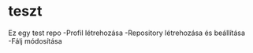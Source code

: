 # teszt
Ez egy test repo
-Profil létrehozása
-Repository létrehozása és beállítása  
-Fálj módosítása
